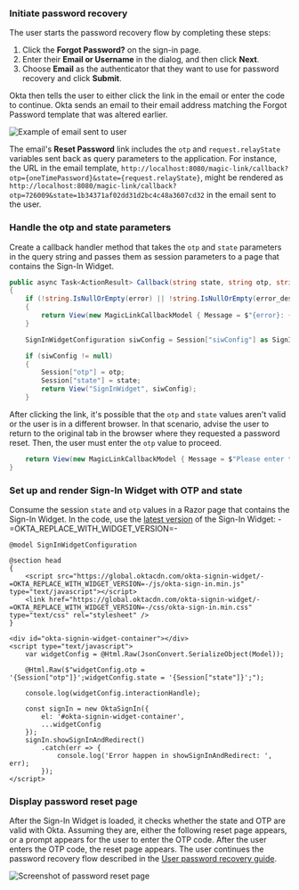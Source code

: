 ### Initiate password recovery

The user starts the password recovery flow by completing these steps:

1. Click the **Forgot Password?** on the sign-in page.
2. Enter their **Email or Username** in the dialog, and then click **Next**.
3. Choose **Email** as the authenticator that they want to use for password recovery and click **Submit**.

Okta then tells the user to either click the link in the email or enter the code to continue. Okta sends an email to their email address matching the Forgot Password template that was altered earlier.

<div class="three-quarter">

![Example of email sent to user](/img/advanced-use-cases/custom-pwd-recovery-custom-email.png)

</div>

The email's **Reset Password** link includes the `otp` and `request.relayState` variables sent back as query parameters to the application. For instance, the URL in the email template,  `http://localhost:8080/magic-link/callback?otp={oneTimePassword}&state={request.relayState}`, might be rendered as `http://localhost:8080/magic-link/callback?otp=726009&state=1b34371af02dd31d2bc4c48a3607cd32` in the email sent to the user.

### Handle the otp and state parameters

Create a callback handler method that takes the `otp` and `state` parameters in the query string and passes them as session parameters to a page that contains the Sign-In Widget.

```csharp
public async Task<ActionResult> Callback(string state, string otp, string error = null, string error_description = null)
{
    if (!string.IsNullOrEmpty(error) || !string.IsNullOrEmpty(error_description))
    {
        return View(new MagicLinkCallbackModel { Message = $"{error}: {error_description}" });
    }

    SignInWidgetConfiguration siwConfig = Session["siwConfig"] as SignInWidgetConfiguration;

    if (siwConfig != null)
    {
        Session["otp"] = otp;
        Session["state"] = state;
        return View("SignInWidget", siwConfig);
    }
```

After clicking the link, it's possible that the `otp` and `state` values aren't valid or the user is in a different browser. In that scenario, advise the user to return to the original tab in the browser where they requested a password reset. Then, the user must enter the `otp` value to proceed.

```csharp
    return View(new MagicLinkCallbackModel { Message = $"Please enter the OTP '{otp}' in the original browser tab to finish the flow." });
}
```

### Set up and render Sign-In Widget with OTP and state

Consume the session `state` and `otp` values in a Razor page that contains the Sign-In Widget. In the code, use the [latest version](https://github.com/okta/okta-signin-widget/releases/) of the Sign-In Widget: -=OKTA_REPLACE_WITH_WIDGET_VERSION=-

```razor
@model SignInWidgetConfiguration

@section head
{
    <script src="https://global.oktacdn.com/okta-signin-widget/-=OKTA_REPLACE_WITH_WIDGET_VERSION=-/js/okta-sign-in.min.js" type="text/javascript"></script>
    <link href="https://global.oktacdn.com/okta-signin-widget/-=OKTA_REPLACE_WITH_WIDGET_VERSION=-/css/okta-sign-in.min.css" type="text/css" rel="stylesheet" />
}

<div id="okta-signin-widget-container"></div>
<script type="text/javascript">
    var widgetConfig = @Html.Raw(JsonConvert.SerializeObject(Model));

    @Html.Raw($"widgetConfig.otp = '{Session["otp"]}';widgetConfig.state = '{Session["state"]}';");

    console.log(widgetConfig.interactionHandle);

    const signIn = new OktaSignIn({
        el: '#okta-signin-widget-container',
        ...widgetConfig
    });
    signIn.showSignInAndRedirect()
        .catch(err => {
            console.log('Error happen in showSignInAndRedirect: ', err);
        });
</script>
```

### Display password reset page

After the Sign-In Widget is loaded, it checks whether the state and OTP are valid with Okta. Assuming they are, either the following reset page appears, or a prompt appears for the user to enter the OTP code. After the user enters the OTP code, the reset page appears. The user continues the password recovery flow described in the [User password recovery guide](/docs/guides/oie-embedded-sdk-use-case-pwd-recovery-mfa/aspnet/main/).

<div class="half border">

![Screenshot of password reset page](/img/advanced-use-cases/dotnet-custom-pwd-recovery-custom-siw-reset-pwd-page.png)

</div>
